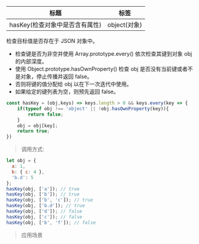 |  标题   | 标签  |
|  ----  | ----  |
| hasKey(检查对象中是否含有属性) | object(对象) |

检查目标值是否存在于 JSON 对象中。

* 检查键是否为非空并使用 Array.prototype.every() 依次检查其键到对象 obj 的内部深度。
* 使用 Object.prototype.hasOwnProperty() 检查 obj 是否没有当前键或者不是对象，停止传播并返回 false。
* 否则将键的值分配给 obj 以在下一次迭代中使用。
* 如果给定的键列表为空，则预先返回 false。

```js
const hasKey = (obj,keys) => keys.length > 0 && keys.every(key => {
    if(typeof obj !== 'object' || !obj.hasOwnProperty(key)){
        return false;
    }
    obj = obj[key];
    return true;
})
```

> 调用方式:

```js
let obj = {
  a: 1,
  b: { c: 4 },
  'b.d': 5
};
hasKey(obj, ['a']); // true
hasKey(obj, ['b']); // true
hasKey(obj, ['b', 'c']); // true
hasKey(obj, ['b.d']); // true
hasKey(obj, ['d']); // false
hasKey(obj, ['c']); // false
hasKey(obj, ['b', 'f']); // false
```


> 应用场景















